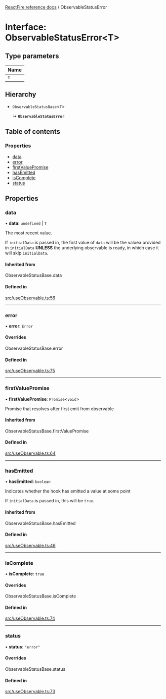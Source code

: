 [ReactFire reference docs](../README.md) / ObservableStatusError

# Interface: ObservableStatusError<T\>

## Type parameters

| Name |
| :------ |
| `T` |

## Hierarchy

- `ObservableStatusBase`<`T`\>

  ↳ **`ObservableStatusError`**

## Table of contents

### Properties

- [data](ObservableStatusError.md#data)
- [error](ObservableStatusError.md#error)
- [firstValuePromise](ObservableStatusError.md#firstvaluepromise)
- [hasEmitted](ObservableStatusError.md#hasemitted)
- [isComplete](ObservableStatusError.md#iscomplete)
- [status](ObservableStatusError.md#status)

## Properties

### data

• **data**: `undefined` \| `T`

The most recent value.

If `initialData` is passed in, the first value of `data` will be the valuea provided in `initialData` **UNLESS** the underlying observable is ready, in which case it will skip `initialData`.

#### Inherited from

ObservableStatusBase.data

#### Defined in

[src/useObservable.ts:56](https://github.com/HCSTechnologies/reactfire/blob/main/src/useObservable.ts#L56)

___

### error

• **error**: `Error`

#### Overrides

ObservableStatusBase.error

#### Defined in

[src/useObservable.ts:75](https://github.com/HCSTechnologies/reactfire/blob/main/src/useObservable.ts#L75)

___

### firstValuePromise

• **firstValuePromise**: `Promise`<`void`\>

Promise that resolves after first emit from observable

#### Inherited from

ObservableStatusBase.firstValuePromise

#### Defined in

[src/useObservable.ts:64](https://github.com/HCSTechnologies/reactfire/blob/main/src/useObservable.ts#L64)

___

### hasEmitted

• **hasEmitted**: `boolean`

Indicates whether the hook has emitted a value at some point

If `initialData` is passed in, this will be `true`.

#### Inherited from

ObservableStatusBase.hasEmitted

#### Defined in

[src/useObservable.ts:46](https://github.com/HCSTechnologies/reactfire/blob/main/src/useObservable.ts#L46)

___

### isComplete

• **isComplete**: ``true``

#### Overrides

ObservableStatusBase.isComplete

#### Defined in

[src/useObservable.ts:74](https://github.com/HCSTechnologies/reactfire/blob/main/src/useObservable.ts#L74)

___

### status

• **status**: ``"error"``

#### Overrides

ObservableStatusBase.status

#### Defined in

[src/useObservable.ts:73](https://github.com/HCSTechnologies/reactfire/blob/main/src/useObservable.ts#L73)
